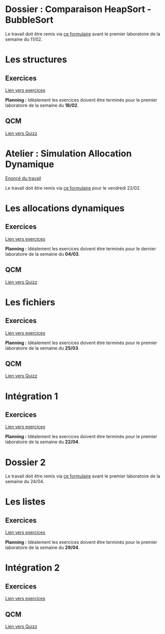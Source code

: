 # Dossier : Comparaison HeapSort - BubbleSort

Le travail doit être remis via [ce formulaire](https://goo.gl/forms/lcpQUyP2CBrXg3zg1) avant le premier laboratoire de la semaine du 11/02.

# Les structures
## Exercices
[Lien vers exercices](https://tech.io/playgrounds/40718/les-structures)

**Planning :** Idéalement les exercices doivent être terminés pour le premier laboratoire de la semaine du **18/02**.

## QCM
[Lien vers Quizz](https://goo.gl/forms/rkhhe9MD8skaLCqE2)

# Atelier : Simulation Allocation Dynamique

[Enoncé du travail](https://hepl-my.sharepoint.com/:b:/g/personal/cedric_thiernesse_hepl_be/EXUOQc-LpPtLsw5XG-CpxTgBqQY3Ldz7fqRDWAHylmVZ-g?e=oeHzr5)

Le travail doit être remis via [ce formulaire](https://goo.gl/forms/tBLWWNHiSJ2aB5qx1) pour le vendredi 22/02.


# Les allocations dynamiques
## Exercices
[Lien vers exercices](https://tech.io/playgrounds/40720/lallocation-dynamique)

**Planning :** Idéalement les exercices doivent être terminés pour le dernier laboratoire de la semaine du **04/03**.

## QCM
[Lien vers Quizz](https://goo.gl/forms/p6AvTCkIq5uORGt33)


# Les fichiers
## Exercices
[Lien vers exercices](https://tech.io/playgrounds/40721/les-fichiers)

**Planning :** Idéalement les exercices doivent être terminés pour le premier laboratoire de la semaine du **25/03**.

## QCM
[Lien vers Quizz](https://goo.gl/forms/lHT2ovjuUMwynPD13)


# Intégration 1
## Exercices
[Lien vers exercices](https://tech.io/playgrounds/40722/integration)

**Planning :** Idéalement les exercices doivent être terminés pour le premier laboratoire de la semaine du **22/04**.

# Dossier 2

Le travail doit être remis via [ce formulaire](https://forms.gle/8v2s9vudueaMbC4DA) avant le premier laboratoire de la semaine du 24/04.


# Les listes
## Exercices
[Lien vers exercices](https://tech.io/playgrounds/40724/les-listes)

**Planning :** Idéalement les exercices doivent être terminés pour le premier laboratoire de la semaine du **29/04**.

# Intégration 2
## Exercices
[Lien vers exercices](https://tech.io/playgrounds/44302/integration-fichiers---liste)

<!--
## Ateliers

1. Atelier piles et files : [Formulaire de remise](https://goo.gl/forms/f1k36Ba1lYrXegGK2)
1. Atelier listes : [Formulaire de remise](https://goo.gl/forms/uiIMirfKGo9A0AuC3)
-->

## QCM
[Lien vers Quizz](https://goo.gl/forms/GnRjYTj7P7Pqqhj53)